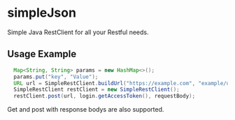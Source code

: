 # simpleJson
Simple Java RestClient for all your Restful needs.

## Usage Example
```java
  Map<String, String> params = new HashMap<>();
  params.put("key", "Value");
  URL url = SimpleRestClient.buildUrl("https://example.com", "example/uri", params);
  SimpleRestClient restClient = new SimpleRestClient();
  restClient.post(url, login.getAccessToken(), requestBody);
```

Get and post with response bodys are also supported.




